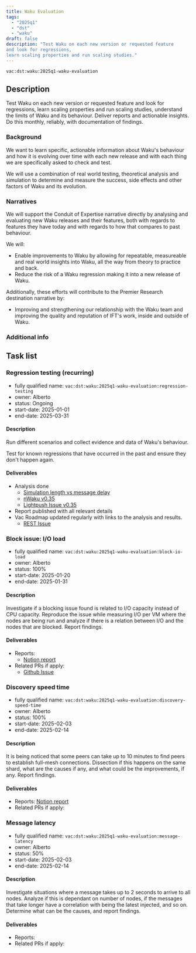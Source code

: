 ```yaml
---
title: Waku Evaluation
tags:
  - "2025q1"
  - "dst"
  - "waku"
draft: false
description: "Test Waku on each new version or requested feature
and look for regressions,
learn scaling properties and run scaling studies."
---
```


`vac:dst:waku:2025q1-waku-evaluation`

## Description
Test Waku on each new version or requested feature
and look for regressions,
learn scaling properties and run scaling studies,
understand the limits of Waku and its behaviour.
Deliver reports and actionable insights.
Do this monthly, reliably, with documentation of findings.

### Background

We want to learn specific, actionable information
about Waku's behaviour
and how it is evolving over time
with each new release
and with each thing we are specifically asked to check and test.

We will use a combination of real world testing,
theoretical analysis and simulation
to determine and measure the success,
side effects and other factors of Waku and its evolution.

### Narratives
We will support the Conduit of Expertise narrative directly
by analysing and evaluating new Waku releases and their features,
both with regards to features they have today
and with regards to how that compares to past behaviour.

We will:

* Enable improvements to Waku
  by allowing for repeatable, measureable
  and real world insights into Waku,
  all the way from theory to practice and back.
* Reduce the risk of a Waku regression
  making it into a new release of Waku.

Additionally, these efforts will contribute
to the Premier Research destination narrative by:

* Improving and strengthening our relationship with the Waku team
  and improving the quality and reputation of IFT's work, inside
  and outside of Waku.

### Additional info

## Task list

### Regression testing (recurring)

* fully qualified name: `vac:dst:waku:2025q1-waku-evaluation:regression-testing`
* owner: Alberto
* status: Ongoing
* start-date: 2025-01-01
* end-date: 2025-03-31

#### Description
Run different scenarios
and collect evidence and data
of Waku's behaviour.

Test for known regressions
that have occurred in the past
and ensure they don't happen again.

#### Deliverables
* Analysis done
  * [Simulation length vs message delay](https://www.notion.so/Simulation-length-vs-message-delay-1858f96fb65c80f58b81dec6841764c6)
  * [nWaku v0.35](https://www.notion.so/Waku-regression-testing-v0-35-February-2025-1908f96fb65c802aaec6fdb5028a167b)
  * [Lightpush Issue v0.35](https://www.notion.so/Lightpush-Unable-to-deserialize-1a08f96fb65c80c5ae3bc9f49ca01504)
* Report published with all relevant details
* Vac Roadmap updated regularly
  with links to the analysis and results.
  * [REST Issue](https://github.com/waku-org/nwaku/pull/3286)

### Block issue: I/O load

* fully qualified name: `vac:dst:waku:2025q1-waku-evaluation:block-io-load`
* owner: Alberto
* status: 100%
* start-date: 2025-01-20
* end-date: 2025-01-31

#### Description

Investigate if a blocking issue found
is related to I/O capacity instead of CPU capacity.
Reproduce the issue while measuring I/O 
per VM where the nodes are being run
and analyze if there is a relation between I/O
and the nodes that are blocked.
Report findings.

#### Deliverables
- Reports:
  - [Notion report](https://www.notion.so/Stuck-Issue-Finished-2fb05e6b5cfb4c3c820865e5bf2eef11)
- Related PRs if apply:
  - [Github Issue](https://github.com/waku-org/nwaku/issues/2921)

### Discovery speed time

* fully qualified name: `vac:dst:waku:2025q1-waku-evaluation:discovery-speed-time`
* owner: Alberto
* status: 100%
* start-date: 2025-02-03
* end-date: 2025-02-14

#### Description

It is being noticed that some peers
can take up to 10 minutes to find peers
to establish full-mesh connections.
Dissection if this happens on the same shard,
what are the causes if any,
and what could be the improvements, if any.
Report findings.

#### Deliverables
- Reports: [Notion report](https://www.notion.so/Healthy-mesh-speed-19e8f96fb65c807399dad4abdcae3da5)
- Related PRs if apply:

### Message latency

* fully qualified name: `vac:dst:waku:2025q1-waku-evaluation:message-latency`
* owner: Alberto
* status: 50%
* start-date: 2025-02-03
* end-date: 2025-02-14

#### Description

Investigate situations where a message
takes up to 2 seconds to arrive to all nodes.
Analyze if this is dependant on number of nodes,
if the messages that take longer have a correlation
with being the latest injected, and so on.
Determine what can be the causes,
and report findings.

#### Deliverables
- Reports:
- Related PRs if apply: